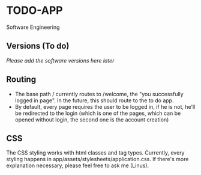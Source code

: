 
# TODO-APP
Software Engineering

## Versions (To do)
_Please add the software versions here later_

## Routing

* The base path / currently routes to /welcome, the "you successfully logged in page". In the future, this should route to the to do app.
* By default, every page requires the user to be logged in, if he is not, he'll be redirected to the login (which is one of the pages, which can be opened without login, the second one is the account creation)

## CSS

The CSS styling works with html classes and tag types. Currently, every styling happens in app/assets/stylesheets/application.css. If there's more explanation necessary, please feel free to ask me (Linus).
